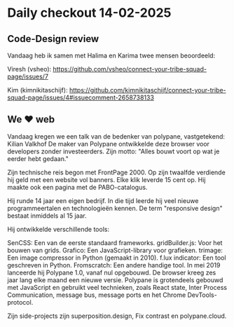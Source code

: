 # Daily checkout 14-02-2025

## Code-Design review


Vandaag heb ik samen met Halima en Karima twee mensen beoordeeld:

Viresh (vsheo):
https://github.com/vsheo/connect-your-tribe-squad-page/issues/7

Kim (kimnikitaschijf):
https://github.com/kimnikitaschijf/connect-your-tribe-squad-page/issues/4#issuecomment-2658738133

## We ❤️ web


Vandaag kregen we een talk van de bedenker van polypane, vastgetekend: Kilian Valkhof
De maker van Polypane ontwikkelde deze browser voor developers zonder investeerders. Zijn motto: "Alles bouwt voort op wat je eerder hebt gedaan."

Zijn technische reis begon met FrontPage 2000. Op zijn twaalfde verdiende hij geld met een website vol banners. Elke klik leverde 15 cent op. Hij maakte ook een pagina met de PABO-catalogus.

Hij runde 14 jaar een eigen bedrijf. In die tijd leerde hij veel nieuwe programmeertalen en technologieën kennen. De term "responsive design" bestaat inmiddels al 15 jaar.

Hij ontwikkelde verschillende tools:

SenCSS: Een van de eerste standaard frameworks.
gridBuilder.js: Voor het bouwen van grids.
Grafico: Een JavaScript-library voor grafieken.
trimage: Een image compressor in Python (gemaakt in 2010).
f.lux indicator: Een tool geschreven in Python.
Fromscratch: Een andere handige tool.
In mei 2019 lanceerde hij Polypane 1.0, vanaf nul opgebouwd. De browser kreeg zes jaar lang elke maand een nieuwe versie. Polypane is grotendeels gebouwd met JavaScript en gebruikt veel technieken, zoals React state, Inter Process Communication, message bus, message ports en het Chrome DevTools-protocol.

Zijn side-projects zijn superposition.design, Fix contrast en polypane.cloud.